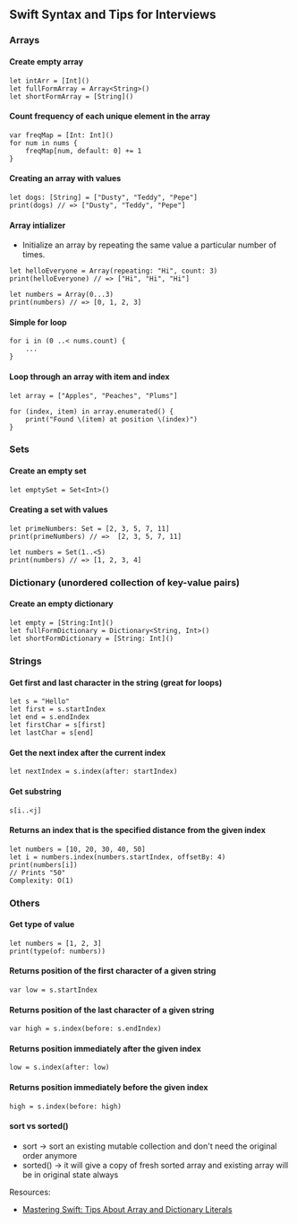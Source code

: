 ## Swift Syntax and Tips for Interviews

### Arrays

#### Create empty array
```
let intArr = [Int]()
let fullFormArray = Array<String>()
let shortFormArray = [String]()
```

#### Count frequency of each unique element in the array

```
var freqMap = [Int: Int]()
for num in nums { 
    freqMap[num, default: 0] += 1
}
```

#### Creating an array with values

```
let dogs: [String] = ["Dusty", "Teddy", "Pepe"]
print(dogs) // => ["Dusty", "Teddy", "Pepe"]
```

#### Array intializer
- Initialize an array by repeating the same value a particular number of times.
```
let helloEveryone = Array(repeating: "Hi", count: 3)
print(helloEveryone) // => ["Hi", "Hi", "Hi"]
```

```
let numbers = Array(0...3)
print(numbers) // => [0, 1, 2, 3]
```

#### Simple for loop
```
for i in (0 ..< nums.count) { 
    ...
}
```
#### Loop through an array with item and index
```
let array = ["Apples", "Peaches", "Plums"]

for (index, item) in array.enumerated() {
    print("Found \(item) at position \(index)")
}
```

### Sets
#### Create an empty set
```
let emptySet = Set<Int>()
```

#### Creating a set with values
```
let primeNumbers: Set = [2, 3, 5, 7, 11]
print(primeNumbers) // =>  [2, 3, 5, 7, 11]
```

```
let numbers = Set(1..<5)
print(numbers) // => [1, 2, 3, 4]
```

### Dictionary (unordered collection of key-value pairs)
#### Create an empty dictionary 
```
let empty = [String:Int]()
let fullFormDictionary = Dictionary<String, Int>()
let shortFormDictionary = [String: Int]()
```

### Strings
#### Get first and last character in the string (great for loops)
```
let s = "Hello"
let first = s.startIndex
let end = s.endIndex
let firstChar = s[first]
let lastChar = s[end]
```

#### Get the next index after the current index
```
let nextIndex = s.index(after: startIndex) 
```

#### Get substring 
```
s[i..<j]
```

#### Returns an index that is the specified distance from the given index
```
let numbers = [10, 20, 30, 40, 50]
let i = numbers.index(numbers.startIndex, offsetBy: 4)
print(numbers[i])
// Prints "50"
Complexity: O(1)
```

### Others
#### Get type of value
```
let numbers = [1, 2, 3]
print(type(of: numbers))
```

#### Returns position of the first character of a given string
```
var low = s.startIndex
```

#### Returns position of the last character of a given string
```
var high = s.index(before: s.endIndex)
```

#### Returns position immediately after the given index
```
low = s.index(after: low)
```

#### Returns position immediately before the given index
```
high = s.index(before: high)
```

#### sort vs sorted()
- sort -> sort an existing mutable collection and don't need the original order anymore
- sorted() ->  it will give a copy of fresh sorted array and existing array will be in original state always

Resources:
- [Mastering Swift: Tips About Array and Dictionary Literals](https://dmitripavlutin.com/concise-initialization-of-collections-in-swift/)